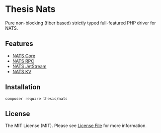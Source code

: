 # Thesis Nats

Pure non-blocking (fiber based) strictly typed full-featured PHP driver for NATS.

## Features
- [NATS Core](examples/nats/pubsub.php)
- [NATS RPC](examples/nats/request.php)
- [NATS JetStream](examples/jetstream/consume.php)
- [NATS KV](examples/keyvalue/bucket.php)

## Installation

```shell
composer require thesis/nats
```

## License

The MIT License (MIT). Please see [License File](LICENSE) for more information.
